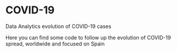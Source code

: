 # COVID-19
Data  Analytics  evolution of COVID-19 cases 

Here you can find some code to follow up the evolution of COVID-19 spread, worldwide and focused on Spain
